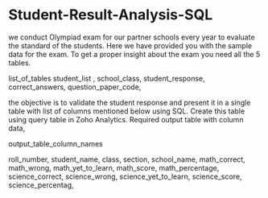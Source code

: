 # Student-Result-Analysis-SQL

we conduct Olympiad exam for our partner schools every year to evaluate the standard of the 
students. Here we have provided you with the sample data for the exam. To get a proper insight about the exam 
you need all the 5 tables. 


list_of_tables
student_list ,
school_class,
student_response,
correct_answers,
question_paper_code,


the objective is to validate the student response and present it in a single table with list of columns 
mentioned below using SQL. Create this table using query table in Zoho Analytics.
Required output table with column data,


output_table_column_names


roll_number,
student_name,
class,
section,
school_name,
math_correct,
math_wrong,
math_yet_to_learn,
math_score,
math_percentage,
science_correct,
science_wrong,
science_yet_to_learn,
science_score,
science_percentag,




